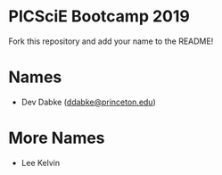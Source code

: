 # PICSciE Bootcamp 2019
Fork this repository and add your name to the README!

# Names
 - Dev Dabke (ddabke@princeton.edu)

# More Names
 - Lee Kelvin
 
